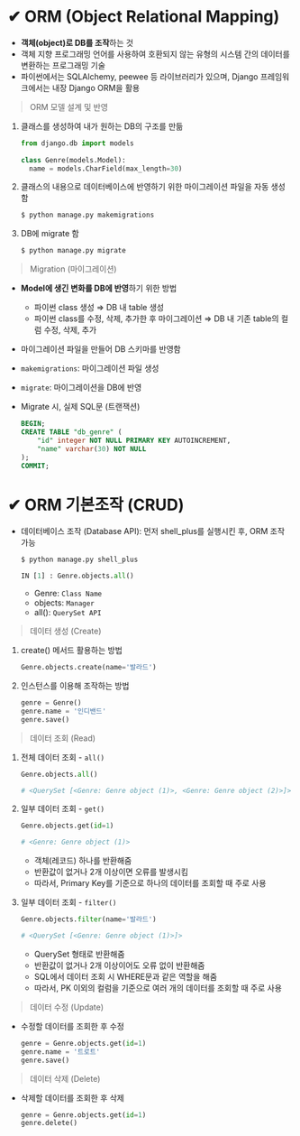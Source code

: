 # ✔ ORM (Object Relational Mapping)
- **객체(object)로 DB를 조작**하는 것
- 객체 지향 프로그래밍 언어를 사용하여 호환되지 않는 유형의 시스템 간의 데이터를 변환하는 프로그래밍 기술
- 파이썬에서는 SQLAlchemy, peewee 등 라이브러리가 있으며, Django 프레임워크에서는 내장 Django ORM을 활용

> ORM 모델 설계 및 반영

1. 클래스를 생성하여 내가 원하는 DB의 구조를 만듦
  
   ```python
   from django.db import models
 
   class Genre(models.Model):
     name = models.CharField(max_length=30)
   ```

2. 클래스의 내용으로 데이터베이스에 반영하기 위한 마이그레이션 파일을 자동 생성함
   
   ```bash
   $ python manage.py makemigrations
   ```

3. DB에 migrate 함
   
   ```bash
   $ python manage.py migrate
   ```

> Migration (마이그레이션)
- **Model에 생긴 변화를 DB에 반영**하기 위한 방법
   - 파이썬 class 생성 ⇒ DB 내 table 생성 
   -  파이썬 class를 수정, 삭제, 추가한 후 마이그레이션 ⇒ DB 내 기존 table의 컬럼 수정, 삭제, 추가
- 마이그레이션 파일을 만들어 DB 스키마를 반영함
- `makemigrations`: 마이그레이션 파일 생성
- `migrate`: 마이그레이션을 DB에 반영
- Migrate 시, 실제 SQL문 (트랜잭션)
  
  ```sql
  BEGIN;
  CREATE TABLE "db_genre" (
      "id" integer NOT NULL PRIMARY KEY AUTOINCREMENT,
      "name" varchar(30) NOT NULL
  );
  COMMIT;
  ```



# ✔ ORM 기본조작 (CRUD)
- 데이터베이스 조작 (Database API): 먼저 shell_plus를 실행시킨 후, ORM 조작 가능

  ```bash
  $ python manage.py shell_plus
  ```

  ```python
  IN [1] : Genre.objects.all()
  ```

  - Genre: `Class Name`
  - objects: `Manager` 
  - all(): `QuerySet API`

> 데이터 생성 (Create)

1. create() 메서드 활용하는 방법
   
   ```python
   Genre.objects.create(name='발라드')
   ```

2. 인스턴스를 이용해 조작하는 방법
   
   ```python
   genre = Genre()
   genre.name = '인디밴드'
   genre.save()
   ```

> 데이터 조회 (Read)

1. 전체 데이터 조회 - `all()`
   
   ```python
   Genre.objects.all()
   
   # <QuerySet [<Genre: Genre object (1)>, <Genre: Genre object (2)>]>
   ```

2. 일부 데이터 조회 - `get()`
   
   ```python
   Genre.objects.get(id=1)

   # <Genre: Genre object (1)>
   ```

   - 객체(레코드) 하나를 반환해줌
   - 반환값이 없거나 2개 이상이면 오류를 발생시킴
   - 따라서, Primary Key를 기준으로 하나의 데이터를 조회할 때 주로 사용

3. 일부 데이터 조회 - `filter()`
   
   ```python
   Genre.objects.filter(name='발라드')

   # <QuerySet [<Genre: Genre object (1)>]>
   ```

   - QuerySet 형태로 반환해줌
   - 반환값이 없거나 2개 이상이어도 오류 없이 반환해줌
   - SQL에서 데이터 조회 시 WHERE문과 같은 역할을 해줌
   - 따라서, PK 이외의 컬럼을 기준으로 여러 개의 데이터를 조회할 때 주로 사용

> 데이터 수정 (Update)
- 수정할 데이터를 조회한 후 수정
  
   ```python
   genre = Genre.objects.get(id=1)
   genre.name = '트로트'
   genre.save()
   ```

> 데이터 삭제 (Delete)
- 삭제할 데이터를 조회한 후 삭제

   ```python
   genre = Genre.objects.get(id=1)
   genre.delete()
   ```